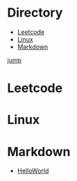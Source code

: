 # Directory

* [Leetcode](#Leetcode)  
* [Linux](#Linux)  
* [Markdown](#Markdown)

<a href = "#M">jump</a>

# Leetcode

# Linux

# Markdown<a id = "M" />

* [HelloWorld](slippersss.github.io/Markdown/HelloWorld.md)
